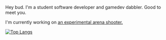 Hey bud. I'm a student software developer and gamedev dabbler. Good to meet you.

I'm currently working on [an experimental arena shooter.](https://github.com/SpongeGuy/arena_shooter)


[![Top Langs](https://github-readme-stats.vercel.app/api/top-langs/?username=SpongeGuy&layout=compact&langs_count=8)](https://github.com/anuraghazra/github-readme-stats)
